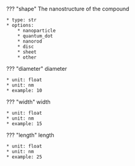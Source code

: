 ??? "shape"
    The nanostructure of the compound

    * type: str
    * options:
        * nanoparticle
        * quantum_dot
        * nanorod
        * disc
        * sheet
        * other

??? "diameter"
    diameter

    * unit: float
    * unit: nm
    * example: 10

??? "width"
    width

    * unit: float
    * unit: nm
    * example: 15

??? "length"
    length

    * unit: float
    * unit: nm
    * example: 25   